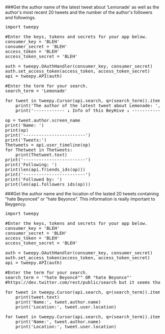 ###Get the author name of the latest tweet about 'Lemonade' as well as the author's most recent 20 tweets and the number of the author's followers and followings.

<pre>
import tweepy

#Enter the keys, tokens and secrets for your app below.
consumer_key = 'BLEH'
consumer_secret = 'BLEH'
access_token = 'BLEH'
access_token_secret = 'BLEH'

auth = tweepy.OAuthHandler(consumer_key, consumer_secret)
auth.set_access_token(access_token, access_token_secret)
api = tweepy.API(auth)

#Enter the term for your search.
search_term = 'Lemonade'

for tweet in tweepy.Cursor(api.search, q=(search_term)).items(1):
    print('The author of the latest tweet about Lemonade: ', tweet.author.screen_name)
    print('------------ ↓ Info of this BeyHive ↓ ------------')

op = tweet.author.screen_name
print('Name: ')
print(op)
print('------------------------')
print('Tweets:')
Thetweets = api.user_timeline(op)
for Thetweet in Thetweets:
    print(Thetweet.text)
print('------------------------')
print('Following: ')
print(len(api.friends_ids(op)))
print('------------------------')
print('Followed by: ')
print(len(api.followers_ids(op)))
</pre>

###Get the author name and the location of the lasted 20 tweets containing "hate Beyonceé" or "hate Beyonce". This information is really important to Beygency.

<pre>
import tweepy

#Enter the keys, tokens and secrets for your app below.
consumer_key = 'BLEH'
consumer_secret = 'BLEH'
access_token = 'BLEH'
access_token_secret = 'BLEH'

auth = tweepy.OAuthHandler(consumer_key, consumer_secret)
auth.set_access_token(access_token, access_token_secret)
api = tweepy.API(auth)

#Enter the term for your search.
search_term = '"hate Beyoncé"" OR "hate Beyonce"'
#https://dev.twitter.com/rest/public/search but it seems that when you search "Beyonce" tweets containing "Beyoncé" will be included.

for tweet in tweepy.Cursor(api.search, q=(search_term)).items(20):
	print(tweet.text)
	print('Name:', tweet.author.name)
	print('Location:', tweet.user.location)

for tweet in tweepy.Cursor(api.search, q=(search_term)).items(20):
	print('Name:', tweet.author.name)
	print('Location:', tweet.user.location)
</pre>


